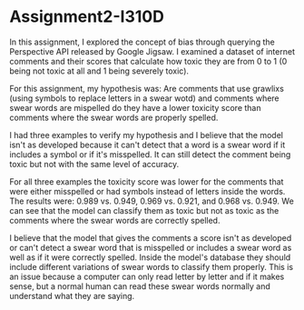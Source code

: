 # Assignment2-I310D

In this assignment, I explored the concept of bias through querying the Perspective API released by Google Jigsaw. I examined a dataset of internet comments and their scores that calculate how toxic they are from 0 to 1 (0 being not toxic at all and 1 being severely toxic). 

For this assignment, my hypothesis was: Are comments that use grawlixs (using symbols to replace letters in a swear wotd) and comments where swear words are mispelled do they have a lower toxicity score than comments where the swear words are properly spelled. 

I had three examples to verify my hypothesis and I believe that the model isn't as developed because it can't detect that a word is a swear word if it includes a symbol or if it's misspelled. It can still detect the comment being toxic but not with the same level of accuracy.  

For all three examples the toxicity score was lower for the comments that were either misspelled or had symbols instead of letters inside the words. The results were: 0.989 vs. 0.949, 0.969 vs. 0.921, and 0.968 vs. 0.949. We can see that the model can classify them as toxic but not as toxic as the comments where the swear words are correctly spelled. 

I believe that the model that gives the comments a score isn't as developed or can't detect a swear word that is misspelled or includes a swear word as well as if it were correctly spelled. Inside the model's database they should include different variations of swear words to classify them properly. This is an issue because a computer can only read letter by letter and if it makes sense, but a normal human can read these swear words normally and understand what they are saying. 
